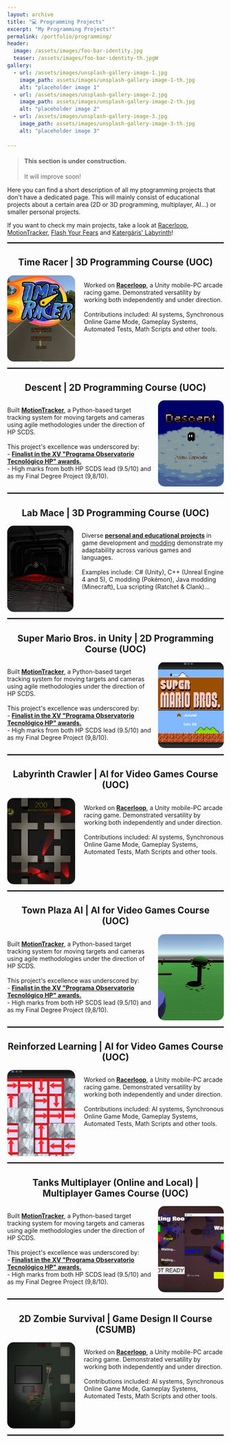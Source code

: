 ```yaml
---
layout: archive
title: "💻 Programming Projects"
excerpt: "My Programming Projects!"
permalink: /portfolio/programming/
header:
  image: /assets/images/foo-bar-identity.jpg
  teaser: /assets/images/foo-bar-identity-th.jpgW
gallery:
  - url: /assets/images/unsplash-gallery-image-1.jpg
    image_path: assets/images/unsplash-gallery-image-1-th.jpg
    alt: "placeholder image 1"
  - url: /assets/images/unsplash-gallery-image-2.jpg
    image_path: assets/images/unsplash-gallery-image-2-th.jpg
    alt: "placeholder image 2"
  - url: /assets/images/unsplash-gallery-image-3.jpg
    image_path: assets/images/unsplash-gallery-image-3-th.jpg
    alt: "placeholder image 3"

---
```


> #### <i class="fa fa-gear fa-spin fa-2x" style="color: firebrick"></i> This section is under construction.
> It will improve soon!


Here you can find a short description of all my ptogramming projects that don't have a dedicated page. This will mainly consist of educational projects about a certain area (2D or 3D programming, multiplayer, AI...) or smaller personal projects.

If you want to check my main projects, take a look at [Racerloop](/portfolio/racerloop), [MotionTracker](/portfolio/motiontracker), [Flash Your Fears](/portfolio/flashyourfears) and [Katergáris' Labyrinth](/portfolio/katergarislabyrinth)!

<hr style="border: none; border-top: 2px solid #333; border-bottom: 2px solid #fff;">

<div align="center" id="timeracer-section">

  <h2>Time Racer | 3D Programming Course (UOC) </h2>

</div>

<div style="display: flex;">
 <div style="width: 450px; height: 200px;">
   <a href="/portfolio/racerloop/">
     <img src="/images/uoc/3d/timeracermenu.png" alt="Descripción de la imagen" style="border-radius: 15px; width: 100%; height: 100%; object-fit: cover;">
   </a>
 </div>
  <p style="margin-left: 20px;">Worked on <a href="/portfolio/racerloop/"><strong>Racerloop</strong></a>, a Unity mobile-PC arcade racing game. Demonstrated versatility by working both independently and under direction.<br><br>Contributions included: AI systems, Synchronous Online Game Mode, Gameplay Systems, Automated Tests, Math Scripts and other tools.</p>
</div>

<hr style="border: none; border-top: 2px solid #333; border-bottom: 2px solid #fff;">

<div align="center" id="descent-section">

  <h2>Descent | 2D Programming Course (UOC) </h2>

</div>

<div style="display: flex;">
  <p style="margin-right: 10px;">Built <a href="/portfolio/motiontracker/"><strong>MotionTracker</strong></a>, a Python-based target tracking system for moving targets and cameras using agile methodologies under the direction of HP SCDS.<br><br>
  This project's excellence was underscored by:<br>- <a href="https://hpscds.com/xv-observatorio-hp-2020/"><strong>Finalist in the XV "Programa Observatorio Tecnológico HP" awards.</strong></a><br>- High marks from both HP SCDS lead (9.5/10) and as my Final Degree Project (9,8/10).</p>
 <div style="width: 450px; height: 200px;">
   <a href="/portfolio/motiontracker/">
     <img src="/images/uoc/2d/descentmain.png" alt="Descripción de la imagen" style="border-radius: 15px; width: 100%; height: 100%; object-fit: cover;">
   </a>
 </div>
</div>

<hr style="border: none; border-top: 2px solid #333; border-bottom: 2px solid #fff;">

<div align="center" id="labmace-section">

  <h2>Lab Mace | 3D Programming Course (UOC) </h2>

</div>

<div style="display: flex;">
 <div style="width: 450px; height: 200px;">
   <a href="/portfolio/motiontracker/">
     <img src="/images/uoc/3d/labmaze6.png" alt="Descripción de la imagen" style="border-radius: 15px; width: 100%; height: 100%; object-fit: cover;">
   </a>
 </div>
  <p style="margin-left: 20px;">Diverse <strong><a href="/portfolio/#programming-section">personal and educational projects</a></strong> in game development and <a href="/portfolio/#modding-section">modding</a> demonstrate my adaptability across various games and languages.<br><br>Examples include: C# (Unity), C++ (Unreal Engine 4 and 5), C modding (Pokémon), Java modding (Minecraft), Lua scripting (Ratchet & Clank)...</p>
</div>

<hr style="border: none; border-top: 2px solid #333; border-bottom: 2px solid #fff;">

<div align="center" id="mariounity-section">

  <h2>Super Mario Bros. in Unity | 2D Programming Course (UOC) </h2>

</div>

<div style="display: flex;">
  <p style="margin-right: 10px;">Built <a href="/portfolio/motiontracker/"><strong>MotionTracker</strong></a>, a Python-based target tracking system for moving targets and cameras using agile methodologies under the direction of HP SCDS.<br><br>
  This project's excellence was underscored by:<br>- <a href="https://hpscds.com/xv-observatorio-hp-2020/"><strong>Finalist in the XV "Programa Observatorio Tecnológico HP" awards.</strong></a><br>- High marks from both HP SCDS lead (9.5/10) and as my Final Degree Project (9,8/10).</p>
 <div style="width: 450px; height: 200px;">
   <a href="/portfolio/motiontracker/">
     <img src="/images/uoc/2d/mariounity.png" alt="Descripción de la imagen" style="border-radius: 15px; width: 100%; height: 100%; object-fit: cover;">
   </a>
 </div>
</div>

<hr style="border: none; border-top: 2px solid #333; border-bottom: 2px solid #fff;">

<div align="center" id="labyrinthcrawler-section">

  <h2>Labyrinth Crawler | AI for Video Games Course (UOC) </h2>

</div>

<div style="display: flex;">
 <div style="width: 450px; height: 200px;">
   <a href="/portfolio/racerloop/">
     <img src="/images/uoc/ia/maze2.png" alt="Descripción de la imagen" style="border-radius: 15px; width: 100%; height: 100%; object-fit: cover;">
   </a>
 </div>
  <p style="margin-left: 20px;">Worked on <a href="/portfolio/racerloop/"><strong>Racerloop</strong></a>, a Unity mobile-PC arcade racing game. Demonstrated versatility by working both independently and under direction.<br><br>Contributions included: AI systems, Synchronous Online Game Mode, Gameplay Systems, Automated Tests, Math Scripts and other tools.</p>
</div>


<hr style="border: none; border-top: 2px solid #333; border-bottom: 2px solid #fff;">

<div align="center" id="townplaza-section">

  <h2>Town Plaza AI | AI for Video Games Course (UOC) </h2>

</div>

<div style="display: flex;">
  <p style="margin-right: 10px;">Built <a href="/portfolio/motiontracker/"><strong>MotionTracker</strong></a>, a Python-based target tracking system for moving targets and cameras using agile methodologies under the direction of HP SCDS.<br><br>
  This project's excellence was underscored by:<br>- <a href="https://hpscds.com/xv-observatorio-hp-2020/"><strong>Finalist in the XV "Programa Observatorio Tecnológico HP" awards.</strong></a><br>- High marks from both HP SCDS lead (9.5/10) and as my Final Degree Project (9,8/10).</p>
 <div style="width: 450px; height: 200px;">
   <a href="/portfolio/motiontracker/">
     <img src="/images/uoc/ia/plaza2.png" alt="Descripción de la imagen" style="border-radius: 15px; width: 100%; height: 100%; object-fit: cover;">
   </a>
 </div>
</div>

<hr style="border: none; border-top: 2px solid #333; border-bottom: 2px solid #fff;">

<div align="center" id="reinforzedlearning-section">

  <h2>Reinforzed Learning | AI for Video Games Course (UOC) </h2>

</div>

<div style="display: flex;">
 <div style="width: 450px; height: 200px;">
   <a href="/portfolio/racerloop/">
     <img src="/images/uoc/ia/image27_2.png" alt="Descripción de la imagen" style="border-radius: 15px; width: 100%; height: 100%; object-fit: cover;">
   </a>
 </div>
  <p style="margin-left: 20px;">Worked on <a href="/portfolio/racerloop/"><strong>Racerloop</strong></a>, a Unity mobile-PC arcade racing game. Demonstrated versatility by working both independently and under direction.<br><br>Contributions included: AI systems, Synchronous Online Game Mode, Gameplay Systems, Automated Tests, Math Scripts and other tools.</p>
</div>

<hr style="border: none; border-top: 2px solid #333; border-bottom: 2px solid #fff;">

<div align="center" id="townplaza-section">

  <h2>Tanks Multiplayer (Online and Local) | Multiplayer Games Course (UOC) </h2>

</div>

<div style="display: flex;">
  <p style="margin-right: 10px;">Built <a href="/portfolio/motiontracker/"><strong>MotionTracker</strong></a>, a Python-based target tracking system for moving targets and cameras using agile methodologies under the direction of HP SCDS.<br><br>
  This project's excellence was underscored by:<br>- <a href="https://hpscds.com/xv-observatorio-hp-2020/"><strong>Finalist in the XV "Programa Observatorio Tecnológico HP" awards.</strong></a><br>- High marks from both HP SCDS lead (9.5/10) and as my Final Degree Project (9,8/10).</p>
 <div style="width: 450px; height: 200px;">
   <a href="/portfolio/motiontracker/">
     <img src="/images/uoc/multi/image5_2.png" alt="Descripción de la imagen" style="border-radius: 15px; width: 100%; height: 100%; object-fit: cover;">
   </a>
 </div>
</div>

<hr style="border: none; border-top: 2px solid #333; border-bottom: 2px solid #fff;">

<div align="center" id="reinforzedlearning-section">

  <h2>2D Zombie Survival | Game Design II Course (CSUMB) </h2>

</div>

<div style="display: flex;">
 <div style="width: 450px; height: 200px;">
   <a href="/portfolio/racerloop/">
     <img src="/images/csumb/gamedesign/ZS2Dscreenshot2.png" alt="Descripción de la imagen" style="border-radius: 15px; width: 100%; height: 100%; object-fit: cover;">
   </a>
 </div>
  <p style="margin-left: 20px;">Worked on <a href="/portfolio/racerloop/"><strong>Racerloop</strong></a>, a Unity mobile-PC arcade racing game. Demonstrated versatility by working both independently and under direction.<br><br>Contributions included: AI systems, Synchronous Online Game Mode, Gameplay Systems, Automated Tests, Math Scripts and other tools.</p>
</div>

<hr style="border: none; border-top: 2px solid #333; border-bottom: 2px solid #fff;">
